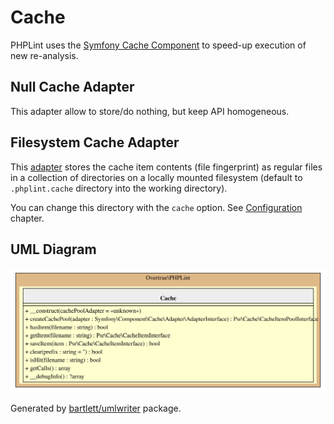 # Cache

PHPLint uses the [Symfony Cache Component][symfony/cache] to speed-up execution of new re-analysis.

## Null Cache Adapter

This adapter allow to store/do nothing, but keep API homogeneous.

## Filesystem Cache Adapter

This [adapter][filesystem-adapter] stores the cache item contents (file fingerprint) as regular files in a collection
of directories on a locally mounted filesystem (default to `.phplint.cache` directory into the working directory).

You can change this directory with the `cache` option. See [Configuration](../configuration.md#cache-cache) chapter.

## UML Diagram

![UML Diagram](../assets/cache-uml-diagram.svg)

Generated by [bartlett/umlwriter][bartlett/umlwriter] package.

[bartlett/umlwriter]: https://github.com/llaville/umlwriter
[symfony/cache]: https://github.com/symfony/cache
[filesystem-adapter]: https://symfony.com/doc/current/components/cache/adapters/filesystem_adapter.html
